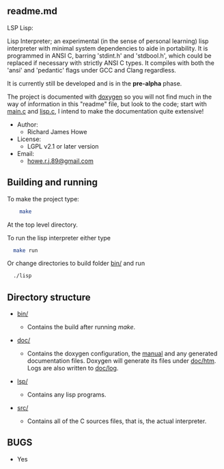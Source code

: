## readme.md

LSP Lisp:

Lisp Interpreter; an experimental (in the sense of personal learning) lisp
interpreter with minimal system dependencies to aide in portability. It is
programmed in ANSI C, barring 'stdint.h' and 'stdbool.h', which could be
replaced if necessary with strictly ANSI C types. It compiles with both the
'ansi' and 'pedantic' flags under GCC and Clang regardless.

It is currently still be developed and is in the **pre-alpha** phase.

The project is documented with [doxygen](http://www.stack.nl/~dimitri/doxygen/)
so you will not find much in the way of information in this "readme" file, 
but look to the code; start with [main.c](src/main.c) and [lisp.c](src/lisp.c),
I intend to make the documentation quite extensive!

* Author:
  - Richard James Howe
* License:
  - LGPL v2.1 or later version
* Email:
  - <howe.r.j.89@gmail.com>

## Building and running

To make the project type:

```bash
    make
```

At the top level directory.

To run the lisp interpreter either type

```bash
  make run
```

Or change directories to build folder [bin/](bin/) and run

```bash
  ./lisp
```

## Directory structure

* [bin/](bin/)
  * Contains the build after running *make*.

* [doc/](doc/)
  * Contains the doxygen configuration, the [manual](doc/manual.md) and
  any generated documentation files. Doxygen will generate its files
  under [doc/htm](doc/html). Logs are also written to [doc/log](doc/log/).

* [lsp/](lsp/)
  * Contains any lisp programs.

* [src/](src/)
  * Contains all of the C sources files, that is, the actual interpreter.

## BUGS

* Yes

